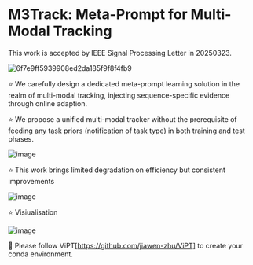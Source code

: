 # M3Track: Meta-Prompt for Multi-Modal Tracking

This work is accepted by IEEE Signal Processing Letter in 20250323.

![6f7e9ff5939908ed2da185f9f8f4fb9](https://github.com/user-attachments/assets/3c5360d3-88e0-4861-bf06-377a66b4a372)

⭐ We carefully design a dedicated meta-prompt learning solution in the realm of multi-modal tracking, injecting sequence-specific evidence through online adaption. 

⭐ We propose a unified multi-modal tracker without the prerequisite of feeding any task priors (notification of task type) in both training and test phases.

![image](https://github.com/user-attachments/assets/82373e32-5c58-4341-929c-2f886523751f)


⭐ This work brings limited degradation on efficiency but consistent improvements

![image](https://github.com/user-attachments/assets/1a5507df-f247-4561-9bca-f8cf3543517c)


⭐ Visiualisation

![image](https://github.com/user-attachments/assets/cae705e1-51c8-4c09-a3a7-ba70991360fd)


🔽 Please follow ViPT[https://github.com/jiawen-zhu/ViPT] to create your conda environment.


